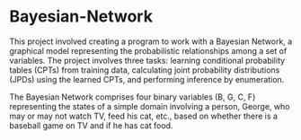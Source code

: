 # Bayesian-Network

This project involved creating a program to work with a Bayesian Network, a graphical model representing the probabilistic relationships among a set of variables. The project involves three tasks: learning conditional probability tables (CPTs) from training data, calculating joint probability distributions (JPDs) using the learned CPTs, and performing inference by enumeration. 

The Bayesian Network comprises four binary variables (B, G, C, F) representing the states of a simple domain involving a person, George, who may or may not watch TV, feed his cat, etc., based on whether there is a baseball game on TV and if he has cat food.
